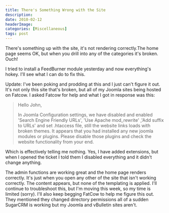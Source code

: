 ```yaml
---
title: There's Something Wrong with the Site
description: 
date: 2010-02-12
headerImage: 
categories: [Miscellaneous]
tags: post
---
```


There's something up with the site, it's not rendering correctly.The home page seems OK, but when you drill into any of the categories it's broken. Ouch!

I tried to install a FeedBurner module yesterday and now everything's hokey. I'll see what I can do to fix this.

Update: I've been poking and prodding at this and I just can't figure it out. It's not only this site that's broken, but all of my Joomla sites being hosted on Fatcow. I asked Fatcow for help and what I got in response was this:

> Hello John,  
>   
> In Joomla Configuration settings, we have disabled and enabled 'Search Engine Friendly URLs', 'Use Apache mod_rewrite' ,'Add suffix to URLs' and set .htaccess file, still the website links loads with broken themes. It appears that you had installed any new joomla modules or plugins. Please disable those plugins and check the website functionality from your end.

Which is effectively telling me nothing. Yes, I have added extensions, but when I opened the ticket I told them I disabled everything and it didn't change anything.

The admin functions are working great and the home page renders correctly. It's just when you open any other of the site that isn't working correctly. The content appears, but none of the templating is applied. I'll continue to troubleshoot this, but I'm moving this week, so my time is limited (sorry). I'll also keep begging FatCow to help me figure this out. They mentioned they changed directory permissions all of a sudden SugarCRM is working but my Joomla and vBulletin sites aren't.